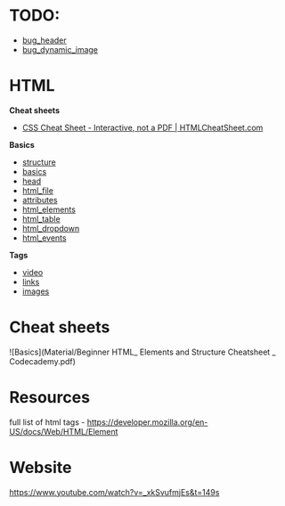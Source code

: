 
# TODO: 
* [bug_header](bug_header.md)
* [bug_dynamic_image](bug_dynamic_image.md)

# HTML
**Cheat sheets**
* [CSS Cheat Sheet - Interactive, not a PDF | HTMLCheatSheet.com](https://htmlcheatsheet.com/css/)

**Basics**
* [structure](structure.md)
* [basics](basic.md)
* [head](head.md)
* [html_file](html_file.md)
* [attributes](attributes.md)
* [html_elements](html_elements.md)
* [html_table](html_table.md)
* [html_dropdown](html_dropdown.md)
* [html_events](html_events.md)

**Tags**
* [video](video.md)
* [links](links.md)
* [images](images.md)



# Cheat sheets
![Basics](Material/Beginner HTML_ Elements and Structure Cheatsheet _ Codecademy.pdf)

# Resources
full list of html tags - https://developer.mozilla.org/en-US/docs/Web/HTML/Element

# Website
https://www.youtube.com/watch?v=_xkSvufmjEs&t=149s




